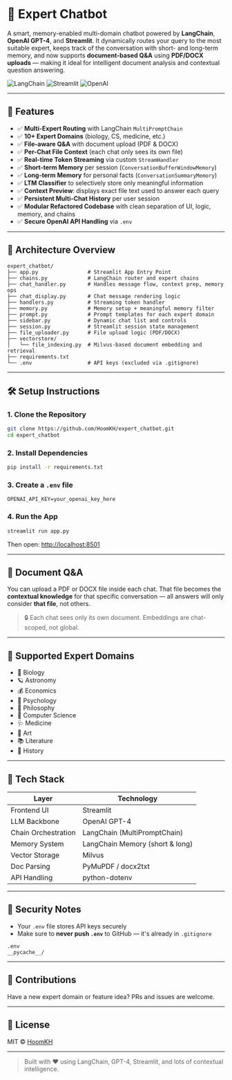 # 🧠 Expert Chatbot

A smart, memory-enabled multi-domain chatbot powered by **LangChain**, **OpenAI GPT-4**, and **Streamlit**. It dynamically routes your query to the most suitable expert, keeps track of the conversation with short- and long-term memory, and now supports **document-based Q\&A** using **PDF/DOCX uploads** — making it ideal for intelligent document analysis and contextual question answering.

![LangChain](https://img.shields.io/badge/langchain-v0.1.17-blue)
![Streamlit](https://img.shields.io/badge/streamlit-%F0%9F%A7%A1-red)
![OpenAI](https://img.shields.io/badge/openai-GPT4-green)

---

## 🌟 Features

* ✅ **Multi-Expert Routing** with LangChain `MultiPromptChain`
* ✅ **10+ Expert Domains** (biology, CS, medicine, etc.)
* ✅ **File-aware Q\&A** with document upload (PDF & DOCX)
* ✅ **Per-Chat File Context** (each chat only sees its own file)
* ✅ **Real-time Token Streaming** via custom `StreamHandler`
* ✅ **Short-term Memory** per session (`ConversationBufferWindowMemory`)
* ✅ **Long-term Memory** for personal facts (`ConversationSummaryMemory`)
* ✅ **LTM Classifier** to selectively store only meaningful information
* ✅ **Context Preview**: displays exact file text used to answer each query
* ✅ **Persistent Multi-Chat History** per user session
* ✅ **Modular Refactored Codebase** with clean separation of UI, logic, memory, and chains
* ✅ **Secure OpenAI API Handling** via `.env`

---

## 🧠 Architecture Overview

```text
expert_chatbot/
├── app.py                # Streamlit App Entry Point
├── chains.py             # LangChain router and expert chains
├── chat_handler.py       # Handles message flow, context prep, memory ops
├── chat_display.py       # Chat message rendering logic
├── handlers.py           # Streaming token handler
├── memory.py             # Memory setup + meaningful memory filter
├── prompt.py             # Prompt templates for each expert domain
├── sidebar.py            # Dynamic chat list and controls
├── session.py            # Streamlit session state management
├── file_uploader.py      # File upload logic (PDF/DOCX)
├── vectorstore/
│   └── file_indexing.py  # Milvus-based document embedding and retrieval
├── requirements.txt
└── .env                  # API keys (excluded via .gitignore)
```

---

## 🛠️ Setup Instructions

### 1. Clone the Repository

```bash
git clone https://github.com/HoomKH/expert_chatbot.git
cd expert_chatbot
```

### 2. Install Dependencies

```bash
pip install -r requirements.txt
```

### 3. Create a `.env` file

```env
OPENAI_API_KEY=your_openai_key_here
```

### 4. Run the App

```bash
streamlit run app.py
```

Then open: [http://localhost:8501](http://localhost:8501)

---

## 📎 Document Q\&A

You can upload a PDF or DOCX file inside each chat. That file becomes the **contextual knowledge** for that specific conversation — all answers will only consider **that file**, not others.

> 🔒 Each chat sees only its own document. Embeddings are chat-scoped, not global.

---

## 💬 Supported Expert Domains

* 🧬 Biology
* 🪐 Astronomy
* 💰 Economics
* 🧠 Psychology
* 📜 Philosophy
* 💾 Computer Science
* 🩺 Medicine
* 🎨 Art
* 📚 Literature
* 📖 History

---

## 🧪 Tech Stack

| Layer               | Technology                      |
| ------------------- | ------------------------------- |
| Frontend UI         | Streamlit                       |
| LLM Backbone        | OpenAI GPT-4                    |
| Chain Orchestration | LangChain (MultiPromptChain)    |
| Memory System       | LangChain Memory (short & long) |
| Vector Storage      | Milvus                          |
| Doc Parsing         | PyMuPDF / docx2txt              |
| API Handling        | python-dotenv                   |

---

## 🔐 Security Notes

* Your `.env` file stores API keys securely
* Make sure to **never push `.env`** to GitHub — it's already in `.gitignore`

```gitignore
.env
__pycache__/
```

---

## 🙌 Contributions

Have a new expert domain or feature idea? PRs and issues are welcome.

---

## 📄 License

MIT © [HoomKH](https://github.com/HoomKH)

---

> Built with ❤️ using LangChain, GPT-4, Streamlit, and lots of contextual intelligence.
